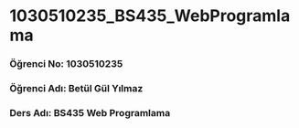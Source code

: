 # 1030510235_BS435_WebProgramlama

### Öğrenci No: 1030510235
### Öğrenci Adı: Betül Gül Yılmaz
### Ders Adı: BS435 Web Programlama